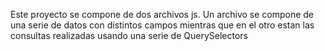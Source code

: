 Este proyecto se compone de dos archivos js.
Un archivo se compone de una serie de datos con distintos campos mientras que en el otro estan las consultas realizadas usando una serie de QuerySelectors